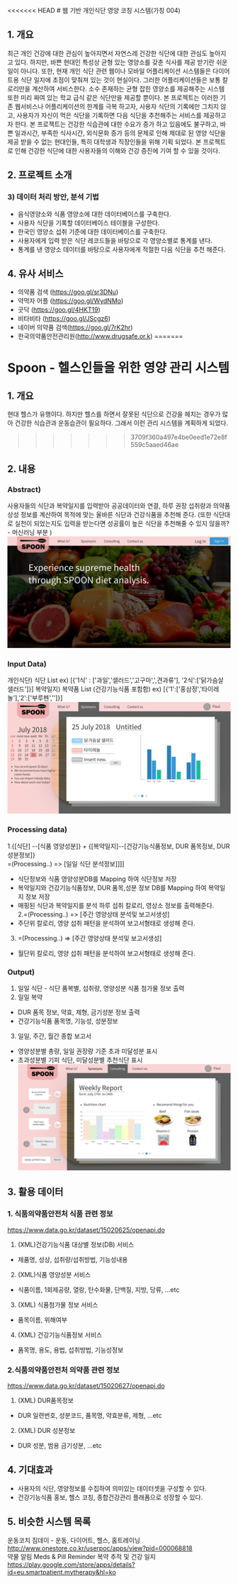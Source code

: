 <<<<<<< HEAD
﻿# 웹 기반 개인식단 영양 코칭 시스템(가칭 004)
 
## 1. 개요 
최근 개인 건강에 대한 관심이 높아지면서 자연스레 건강한 식단에 대한 관심도 높아지고 있다. 하지만, 바쁜 현대인 특성상 균형 있는 영양소를 갖춘 식사를 제공 받기란 쉬운 일이 아니다. 또한, 현재 개인 식단 관련 웹이나 모바일 어플리케이션 시스템들은 다이어트용 식단 일지에 초점이 맞춰져 있는 것이 현실이다. 그러한 어플리케이션들은 보통 칼로리만을 계산하여 서비스한다. 소수 존재하는 균형 잡힌 영양소를 제공해주는 시스템 또한 미리 짜여 있는 학교 급식 같은 식단만을 제공할 뿐이다. 
본 프로젝트는 이러한 기존 웹서비스나 어플리케이션의 한계를 극복 하고자, 사용자 식단의 기록에만 그치지 않고, 사용자가 자신이 먹은 식단을 기록하면 다음 식단을 추천해주는 서비스를 제공하고자 한다. 
본 프로젝트는 건강한 식습관에 대한 수요가 증가 하고 있음에도 불구하고, 바쁜 일과시간, 부족한 식사시간, 외식문화 증가 등의 문제로 인해 제대로 된 영양 식단을 제공 받을 수 없는 현대인들, 특히 대학생과 직장인들을 위해 기획 되었다. 본 프로젝트로 인해 건강한 식단에 대한 사용자들의 이해와 건강 증진에 기여 할 수 있을 것이다. 
## 2. 프로젝트 소개

 ### 3) 데이터 처리 방안, 분석 기법 
-	음식영양소와 식품 영양소에 대한 데이터베이스를 구축한다.
-	사용자 식단을 기록할 데이터베이스 테이블을 구성한다.
-	한국인 영양소 섭취 기준에 대한 데이터베이스를 구축한다.
-	사용자에게 입력 받은 식단 레코드들을 바탕으로 각 영양소별로 통계를 낸다. 
-	통계를 낸 영양소 데이터를 바탕으로 사용자에게 적절한 다음 식단을 추천 해준다. 

 
 ## 4. 유사 서비스
 - 의약품 검색 (https://goo.gl/sr3DNu)
 - 약먹자 어플 (https://goo.gl/WydNMo)
 - 굿닥 (https://goo.gl/4HKT19)
 - 비타비타 (https://goo.gl/JScgz6)
 - 네이버 의약품 검색(https://goo.gl/7rK2hr) 
 - 한국의약품안전관리원(http://www.drugsafe.or.k) 
=======
# Spoon - 헬스인들을 위한 영양 관리 시스템 

## 1. 개요 
현대 헬스가 유행이다. 하지만 헬스를 하면서 잘못된 식단으로 건강을 헤치는 경우가 많아 건강한 식습관과 운동습관이 필요하다. 그래서 이런 관리 시스템을 계획하게 되었다. 
>>>>>>> 3709f360a497e4be0eed1e72e8f559c5aaed46ae

## 2. 내용
### Abstract)  
사용자들의 식단과 복약일지를 입력받아 공공데이터와 연결, 하루 권장 섭취량과 의약품 상성 정보를 계산하여 목적에 맞는 올바른 식단과 건강식품을 추천해 준다. 
(또한 식단대로 실천이 되었는지도 입력을 받는다면 성공률이 높은 식단을 추천해줄 수 있지 않을까? - 머신러닝 부분 )
![index](/image/index.jpg)
### Input Data)
개인식단) 식단 List 
ex) [{'1식' : ['과일','샐러드','고구마',',견과류'], '2식':['닭가슴살 샐러드']}]
복약일지) 복약품 List (건강기능식품 포함함)
ex) [{'1':['홍삼정','타이레놀'],'2':['부루펜','']}]
![spoonisys](/image/spoonisys.jpg)

### Processing data)
1.{[식단] -<Mapping>-[식품 영양성분]} +
{[복약일지]-<Mapping>-[건강기능식품정보, DUR 품목정보, DUR성분정보]}  
=(Processing..) => [일일 식단 분석정보]]]]  
- 식단정보와 식품 영양성분DB를 Mapping 하여 식단정보 저장
- 복약일지와 건강기능식품정보, DUR 품목,성분 정보 DB를 Mapping 하여 복약일지 정보 저장 
- 매핑된 식단과 복약일지를 분석 하루 섭취 칼로리, 영상소 정보를 출력해준다.  
2.=(Processing..) => [주간 영양상태 분석및 보고서생성]
- 주단위 칼로리, 영양 섭취 패턴을 분석하여 보고서형태로 생성해 준다.
3. =(Processing..) => [주간 영양상태 분석및 보고서생성]
- 월단위 칼로리, 영양 섭취 패턴을 분석하여 보고서형태로 생성해 준다.

### Output) 
1. 일일 식단 - 식단 품복별, 섭취량, 영양성분 식품 첨가물 정보 출력
2. 일일 복약 
- DUR 품목 정보, 약효, 제형, 금기성분 정보 출력 
- 건강기능식품 품목명, 기능성, 성분정보
3. 일일, 주간, 월간 종합 보고서 
- 영양성분별 총량, 일일 권장량 기준 초과 미달성분 표시
- 초과성분별 기피 식단, 미달성분별 추천식단 표시 
![consulting](/image/consulting.jpg)
## 3. 활용 데이터 
### 1. 식품의약품안전처 식품 관련 정보
https://www.data.go.kr/dataset/15020625/openapi.do
1) (XML)건강기능식품 대상별 정보(DB) 서비스
- 제품명, 성상, 섭취량/섭취방법, 기능성내용
2) (XML)식품 영양성분 서비스
- 식품이름, 1회제공량, 열랑, 탄수화물, 단백질, 지방, 당류, ...etc
3) (XML) 식품첨가물 정보 서비스
- 품목이름, 위해여부
4) (XML) 건강기능식품정보 서비스
- 품목명, 용도, 용법, 섭취방법, 기능성정보

### 2.식품의약품안전처 의약품 관련 정보
https://www.data.go.kr/dataset/15020627/openapi.do
1) (XML) DUR품목정보
- DUR 일련번호, 성분코드, 품목명, 약효분류, 제형, ...etc
2) (XML) DUR 성분정보
- DUR 성분, 범용 금기성분, ...etc

## 4. 기대효과
- 사용자의 식단, 영양정보를 수집하여 의미있는 데이터셋을 구성할 수 있다. 
- 건강기능식품 홍보, 헬스 코칭, 종합건강관리 플래폼으로 성장할 수 있다. 

## 5. 비슷한 시스템 목록 
운동코치 짐데이 - 운동, 다이어트, 헬스, 홈트레이닝
http://www.onestore.co.kr/userpoc/apps/view?pid=000068818   
약물 알림 Meds & Pill Reminder 복약 추적 및 건강 일지
https://play.google.com/store/apps/details?id=eu.smartpatient.mytherapy&hl=ko
